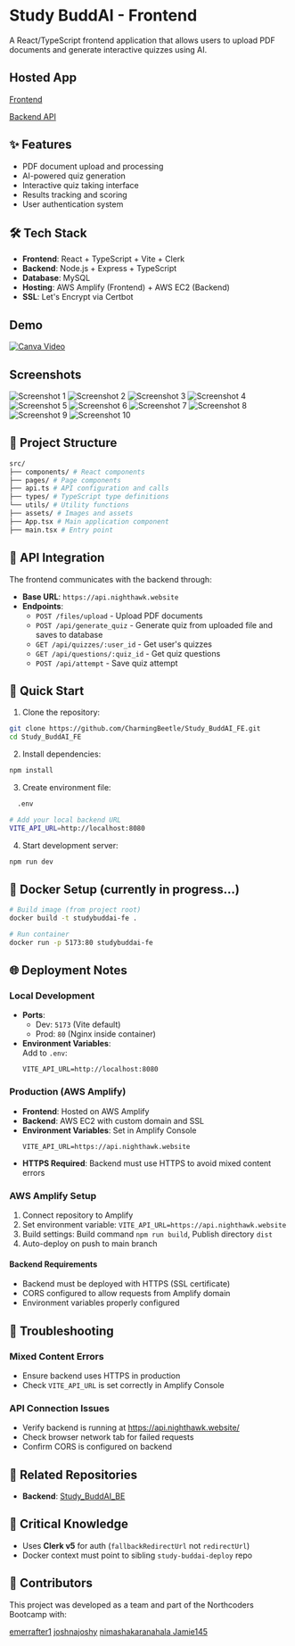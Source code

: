 # Study BuddAI - Frontend

A React/TypeScript frontend application that allows users to upload PDF documents and generate interactive quizzes using AI.

## Hosted App 
[Frontend](https://main.d2kavmrnv3biu0.amplifyapp.com/)

[Backend API](https://api.nighthawk.website)

## ✨ Features

- PDF document upload and processing
- AI-powered quiz generation
- Interactive quiz taking interface
- Results tracking and scoring
- User authentication system

## 🛠️ Tech Stack

- **Frontend**: React + TypeScript + Vite + Clerk
- **Backend**: Node.js + Express + TypeScript
- **Database**: MySQL
- **Hosting**: AWS Amplify (Frontend) + AWS EC2 (Backend)
- **SSL**: Let's Encrypt via Certbot


## Demo

[![Canva Video](https://img.shields.io/badge/▶-Watch%20Demo-blue)](https://www.canva.com/design/DAGk-OYPdDw/WaVbKaRpJ0vBj3ri2hu7AA/watch?utm_content=DAGk-OYPdDw&utm_campaign=designshare&utm_medium=link2&utm_source=uniquelinks&utlId=hf649f59812)


## Screenshots
![Screenshot 1](./src/assets/Screenshot%20from%202025-04-30%2019-31-03.png)
![Screenshot 2](./src/assets/Screenshot%20from%202025-04-30%2019-31-19.png)
![Screenshot 3](./src/assets/Screenshot%20from%202025-04-30%2019-31-34.png)
![Screenshot 4](./src/assets/Screenshot%20from%202025-04-30%2019-31-42.png)
![Screenshot 5](./src/assets/Screenshot%20from%202025-04-30%2019-31-44.png)
![Screenshot 6](./src/assets/Screenshot%20from%202025-04-30%2019-32-34.png)
![Screenshot 7](./src/assets/Screenshot%20from%202025-04-30%2019-32-38.png)
![Screenshot 8](./src/assets/Screenshot%20from%202025-04-30%2019-32-43.png)
![Screenshot 9](./src/assets/Screenshot%20from%202025-04-30%2019-32-50.png)
![Screenshot 10](./src/assets/Screenshot%20from%202025-04-30%2019-33-00.png)


## 📁 Project Structure

```bash
src/
├── components/ # React components
├── pages/ # Page components
├── api.ts # API configuration and calls
├── types/ # TypeScript type definitions
└── utils/ # Utility functions
├── assets/ # Images and assets
├── App.tsx # Main application component
├── main.tsx # Entry point
```

## 🔌 API Integration

The frontend communicates with the backend through:

- **Base URL**: `https://api.nighthawk.website`
- **Endpoints**:
  - `POST /files/upload` - Upload PDF documents
  - `POST /api/generate_quiz` - Generate quiz from uploaded file and saves to database
  - `GET /api/quizzes/:user_id` - Get user's quizzes
  - `GET /api/questions/:quiz_id` - Get quiz questions
  - `POST /api/attempt` - Save quiz attempt

## 🚀 Quick Start

1. Clone the repository:
```bash
git clone https://github.com/CharmingBeetle/Study_BuddAI_FE.git
cd Study_BuddAI_FE
```

2. Install dependencies:
```bash
npm install
```

3. Create environment file:
```bash
  .env

# Add your local backend URL
VITE_API_URL=http://localhost:8080
```

4. Start development server:
```bash
npm run dev
```

## 🔧 Docker Setup (currently in progress...)
```bash
# Build image (from project root)
docker build -t studybuddai-fe .

# Run container
docker run -p 5173:80 studybuddai-fe
```

## 🌐 Deployment Notes

### Local Development

- **Ports**: 
  - Dev: `5173` (Vite default)
  - Prod: `80` (Nginx inside container)
- **Environment Variables**:  
  Add to `.env`:
  ```env
  VITE_API_URL=http://localhost:8080
  ```

### Production (AWS Amplify)

- **Frontend**: Hosted on AWS Amplify
- **Backend**: AWS EC2 with custom domain and SSL
- **Environment Variables**: Set in Amplify Console
  ```env
  VITE_API_URL=https://api.nighthawk.website
  ```
- **HTTPS Required**: Backend must use HTTPS to avoid mixed content errors


### AWS Amplify Setup

1. Connect repository to Amplify
2. Set environment variable: `VITE_API_URL=https://api.nighthawk.website`
3. Build settings: Build command `npm run build`, Publish directory `dist`
4. Auto-deploy on push to main branch


#### Backend Requirements

- Backend must be deployed with HTTPS (SSL certificate)
- CORS configured to allow requests from Amplify domain
- Environment variables properly configured


## 🐛 Troubleshooting

### Mixed Content Errors
- Ensure backend uses HTTPS in production
- Check `VITE_API_URL` is set correctly in Amplify Console


### API Connection Issues  

- Verify backend is running at https://api.nighthawk.website/
- Check browser network tab for failed requests
- Confirm CORS is configured on backend


## 🔗 Related Repositories

- **Backend**: [Study_BuddAI_BE](https://github.com/CharmingBeetle/Study_BuddAI_BE)


## 🧠 Critical Knowledge

- Uses **Clerk v5** for auth (`fallbackRedirectUrl` not `redirectUrl`)
- Docker context must point to sibling `study-buddai-deploy` repo


## 👥 Contributors
This project was developed as a team and part of the Northcoders Bootcamp with:
 
[emerrafter1](https://github.com/emerrafter1)
[joshnajoshy](https://github.com/joshnajoshy)
[nimashakaranahala ](https://github.com/nimashakaranahala) 
[Jamie145](https://github.com/Jamie145)